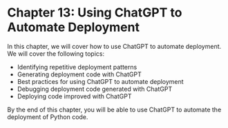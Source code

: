 # Chapter 13: Using ChatGPT to Automate Deployment

In this chapter, we will cover how to use ChatGPT to automate deployment. We will cover the following topics:

- Identifying repetitive deployment patterns
- Generating deployment code with ChatGPT
- Best practices for using ChatGPT to automate deployment
- Debugging deployment code generated with ChatGPT
- Deploying code improved with ChatGPT

By the end of this chapter, you will be able to use ChatGPT to automate the deployment of Python code.
